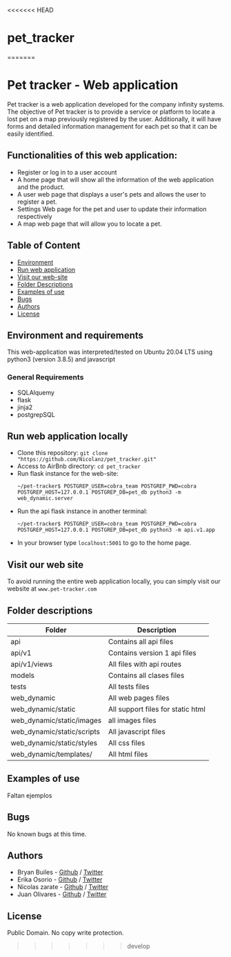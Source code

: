 <<<<<<< HEAD
# pet_tracker
=======
# Pet tracker - Web application

Pet tracker is a web application developed for the company infinity systems. The objective of Pet tracker is to provide a service or platform to locate a lost pet on a map previously registered by the user. Additionally, it will have forms and detailed information management for each pet so that it can be easily identified.

## Functionalities of this web application:

- Register or log in to a user account
- A home page that will show all the information of the web application and the product.
- A user web page that displays a user's pets and allows the user to register a pet.
- Settings Web page for the pet and user to update their information respectively
- A map web page that will allow you to locate a pet.

## Table of Content

- [Environment](#environment-and-requirements)
- [Run web application](#Run-web-application-locally)
- [Visit our web-site](#Visit-our-web-site)
- [Folder Descriptions](#folder-descriptions)
- [Examples of use](#examples-of-use)
- [Bugs](#bugs)
- [Authors](#authors)
- [License](#license)

## Environment and requirements

This web-application was interpreted/tested on Ubuntu 20.04 LTS using python3 (version 3.8.5) and javascript

### General Requirements

- SQLAlquemy
- flask
- jinja2
- postgrepSQL

## Run web application locally

- Clone this repository: `git clone "https://github.com/Nicolanz/pet_tracker.git"`
- Access to AirBnb directory: `cd pet_tracker`
- Run flask instance for the web-site:
  ```
  ~/pet-tracker$ POSTGREP_USER=cobra_team POSTGREP_PWD=cobra POSTGREP_HOST=127.0.0.1 POSTGREP_DB=pet_db python3 -m web_dynamic.server
  ```
- Run the api flask instance in another terminal:
  ```
  ~/pet-tracker$ POSTGREP_USER=cobra_team POSTGREP_PWD=cobra POSTGREP_HOST=127.0.0.1 POSTGREP_DB=pet_db python3 -m api.v1.app
  ```
- In your browser type `localhost:5001` to go to the home page.

## Visit our web site

To avoid running the entire web application locally, you can simply visit our website at `www.pet-tracker.com`

## Folder descriptions

| Folder                     | Description                       |
| -------------------------- | --------------------------------- |
| api                        | Contains all api files            |
| api/v1                     | Contains version 1 api files      |
| api/v1/views               | All files with api routes         |
| models                     | Contains all clases files         |
| tests                      | All tests files                   |
| web_dynamic                | All web pages files               |
| web_dynamic/static         | All support files for static html |
| web_dynamic/static/images  | all images files                  |
| web_dynamic/static/scripts | All javascript files              |
| web_dynamic/static/styles  | All css files                     |
| web_dynamic/templates/     | All html files                    |

## Examples of use

Faltan ejemplos

## Bugs

No known bugs at this time.

## Authors

- Bryan Builes - [Github](https://github.com/bryanbuiles) / [Twitter](https://twitter.com/bryan_builes)
- Erika Osorio - [Github](https://twitter.com/erikaosgue) / [Twitter](https://twitter.com/earthtojhuang)
- Nicolas zarate - [Github](https://github.com/Nicolanz) / [Twitter](https://twitter.com/nicolas_zg)
- Juan Olivares - [Github](https://github.com/JuanOlivares1) / [Twitter](https://twitter.com/OlivaresP____)

## License

Public Domain. No copy write protection.
>>>>>>> develop
